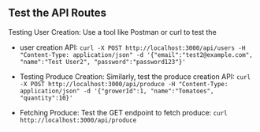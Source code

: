 ## Test the API Routes

Testing User Creation: Use a tool like Postman or curl to test the

- user creation API:
  `curl -X POST http://localhost:3000/api/users -H "Content-Type: application/json" -d '{"email":"test2@example.com", "name":"Test User2", "password":"password123"}'`

- Testing Produce Creation: Similarly, test the produce creation API:
  `curl -X POST http://localhost:3000/api/produce -H "Content-Type: application/json" -d '{"growerId":1, "name":"Tomatoes", "quantity":10}'`

- Fetching Produce: Test the GET endpoint to fetch produce:
  `curl http://localhost:3000/api/produce`
